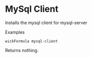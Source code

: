 MySql Client
============

Installs the mysql client for mysql-server

Examples

    wickFormula mysql-client

Returns nothing.



